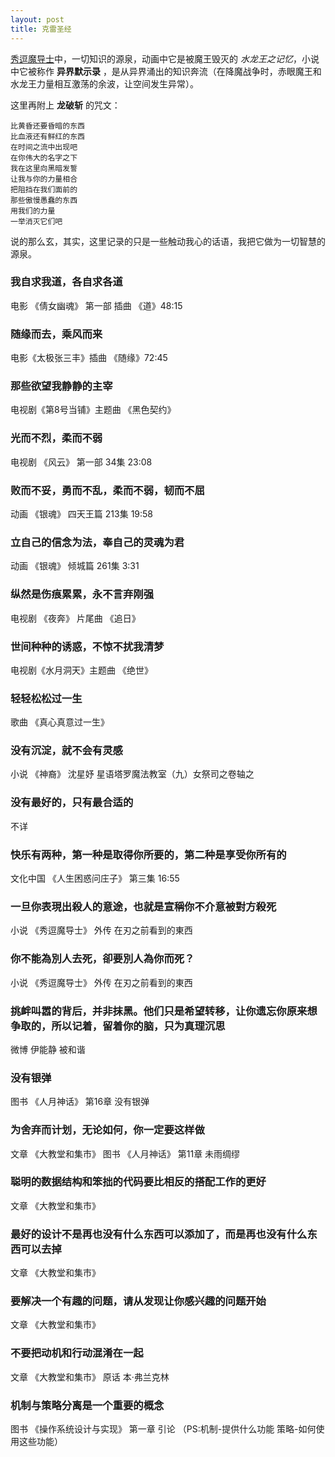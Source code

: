 ```yaml
---
layout: post
title: 克雷圣经
---
```


[秀逗魔导士](http://zh.wikipedia.org/wiki/%E7%A7%80%E9%80%97%E9%AD%94%E5%AF%BC%E5%A3%AB)中，一切知识的源泉，动画中它是被魔王毁灭的 *水龙王之记忆*，小说中它被称作 **异界默示录** ，是从异界涌出的知识奔流（在降魔战争时，赤眼魔王和水龙王力量相互激荡的余波，让空间发生异常）。

这里再附上 **龙破斩** 的咒文：

    比黄昏还要昏暗的东西
    比血液还有鲜红的东西
    在时间之流中出现吧
    在你伟大的名字之下
    我在这里向黑暗发誓
    让我与你的力量相合
    把阻挡在我们面前的
    那些傲慢愚蠢的东西
    用我们的力量
    一举消灭它们吧

说的那么玄，其实，这里记录的只是一些触动我心的话语，我把它做为一切智慧的源泉。

### 我自求我道，各自求各道
电影 《倩女幽魂》 第一部 插曲 《道》48:15

### 随缘而去，乘风而来
电影《太极张三丰》插曲 《随缘》72:45

### 那些欲望我静静的主宰
电视剧《第8号当铺》主题曲 《黑色契约》

### 光而不烈，柔而不弱
电视剧 《风云》 第一部 34集 23:08

### 败而不妥，勇而不乱，柔而不弱，韧而不屈
动画 《银魂》 四天王篇 213集 19:58

### 立自己的信念为法，奉自己的灵魂为君
动画 《银魂》 倾城篇 261集 3:31

### 纵然是伤痕累累，永不言弃刚强
电视剧 《夜奔》 片尾曲 《追日》

### 世间种种的诱惑，不惊不扰我清梦
电视剧《水月洞天》主题曲 《绝世》

### 轻轻松松过一生
歌曲 《真心真意过一生》

### 没有沉淀，就不会有灵感
小说 《神裔》 沈星妤 星语塔罗魔法教室（九）女祭司之卷轴之

### 没有最好的，只有最合适的
不详

### 快乐有两种，第一种是取得你所要的，第二种是享受你所有的
文化中国 《人生困惑问庄子》 第三集 16:55

### 一旦你表現出殺人的意途，也就是宣稱你不介意被對方殺死
小说 《秀逗魔导士》 外传 在刃之前看到的東西

### 你不能為別人去死，卻要別人為你而死？
小说 《秀逗魔导士》 外传 在刃之前看到的東西

### 挑衅叫嚣的背后，并非抹黑。他们只是希望转移，让你遗忘你原来想争取的，所以记着，留着你的脑，只为真理沉思
微博 伊能静 被和谐

### 没有银弹
图书 《人月神话》 第16章 没有银弹

### 为舍弃而计划，无论如何，你一定要这样做
文章 《大教堂和集市》 图书 《人月神话》 第11章 未雨绸缪

### 聪明的数据结构和笨拙的代码要比相反的搭配工作的更好
文章 《大教堂和集市》

### 最好的设计不是再也没有什么东西可以添加了，而是再也没有什么东西可以去掉
文章 《大教堂和集市》

### 要解决一个有趣的问题，请从发现让你感兴趣的问题开始
文章 《大教堂和集市》

### 不要把动机和行动混淆在一起
文章 《大教堂和集市》 原话 本·弗兰克林

### 机制与策略分离是一个重要的概念
图书 《操作系统设计与实现》 第一章 引论 （PS:机制-提供什么功能 策略-如何使用这些功能）
